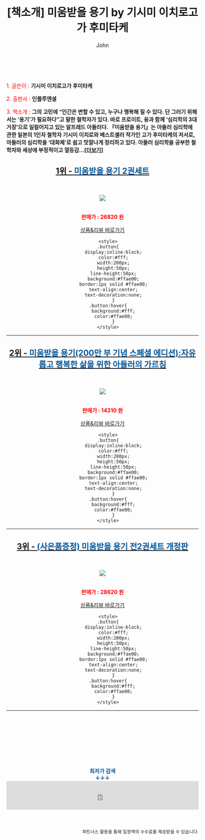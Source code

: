 ﻿---
layout: post
title:  "[책소개] 미움받을 용기 by 기시미 이치로고가 후미타케"
author: John
categories: [ 도서 ]
tags: [ 미움받을 용기, 미움받을 용기 줄거리, 미움받을 용기 명언, 미움받을 용기 pdf, 미움받을 용기 비판, 미움받을 용기 명대사, 미움받을 용기2, 미움받을 용기 영어로, 미움받을 용기 아들러, 미움받을 용기 서평 ]
image: https://search1.kakaocdn.net/thumb/R120x174.q85/?fname=http%3A%2F%2Ft1.daumcdn.net%2Flbook%2Fimage%2F1467038%3Ftimestamp%3D20230128141840 
description: "[책소개] 미움받을 용기 by 기시미 이치로고가 후미타케"
toc: true
toc_sticky: true
---

<br>
<p>
<font color='#ff0000'>1. 글쓴이 : </font><b>기시미 이치로고가 후미타케</b>
<p>
<font color='#ff0000'>2. 출판사 : </font><b>인플루엔셜</b>
<p>
<font color='#ff0000'>3. 책소개 : </font><b>그의 고민에 “인간은 변할 수 있고, 누구나 행복해 질 수 있다. 단 그러기 위해서는 ‘용기’가 필요하다”고 말한 철학자가 있다. 바로 프로이트, 융과 함께 ‘심리학의 3대 거장’으로 일컬어지고 있는 알프레드 아들러다.  『미움받을 용기』는 아들러 심리학에 관한 일본의 1인자 철학자 기시미 이치로와 베스트셀러 작가인 고가 후미타케의 저서로, 아들러의 심리학을 ‘대화체’로 쉽고 맛깔나게 정리하고 있다. 아들러 심리학을 공부한 철학자와 세상에 부정적이고 열등감...<a href="https://link.coupang.com/re/AFFSDP?lptag=AF7307611&pageKey=13907732&itemId=57723625&vendorItemId=3090308289&traceid=V0-153-b44dd59c88b22308&requestid=20230305131728463392542" target="_blank">[더보기]</a></b>
<p>
    
<center><h2><a href="https://link.coupang.com/re/AFFSDP?lptag=AF7307611&pageKey=13907732&itemId=57723625&vendorItemId=3090308289&traceid=V0-153-b44dd59c88b22308&requestid=20230305131728463392542" target="_blank"><b>1위 - <font color='#01579B'>미움받을 용기 2권세트</font></b></a></h2><br>

<a href="https://link.coupang.com/re/AFFSDP?lptag=AF7307611&pageKey=13907732&itemId=57723625&vendorItemId=3090308289&traceid=V0-153-b44dd59c88b22308&requestid=20230305131728463392542" target="_blank"><img src="https://static.coupangcdn.com/image/product/image/vendoritem/2019/03/13/3090308289/e467777c-c391-4229-afc1-37f9fee87354.jpg"></a><br><br>

<b><font color='#ff0000'>판매가 : 26820 원</font></b><br>

<a href="https://link.coupang.com/re/AFFSDP?lptag=AF7307611&pageKey=13907732&itemId=57723625&vendorItemId=3090308289&traceid=V0-153-b44dd59c88b22308&requestid=20230305131728463392542" target="_blank" class="button">상품&리뷰 바로가기</a><p>

        <style>
        .button{
            display:inline-block;
            color:#fff;
            width:200px;
            height:50px;
            line-height:50px;
            background:#ffae00;
            border:1px solid #ffae00;
            text-align:center;
            text-decoration:none;
            }
        .button:hover{
            background:#fff;
            color:#ffae00;
            }
        </style>

<hr>

<center><h2><a href="https://link.coupang.com/re/AFFSDP?lptag=AF7307611&pageKey=7045853442&itemId=17436470096&vendorItemId=84605314511&traceid=V0-153-760d76fdc2215d89&requestid=20230305131728463392542" target="_blank"><b>2위 - <font color='#01579B'>미움받을 용기(200만 부 기념 스페셜 에디션):자유롭고 행복한 삶을 위한 아들러의 가르침</font></b></a></h2><br>

<a href="https://link.coupang.com/re/AFFSDP?lptag=AF7307611&pageKey=7045853442&itemId=17436470096&vendorItemId=84605314511&traceid=V0-153-760d76fdc2215d89&requestid=20230305131728463392542" target="_blank"><img src="https://static.coupangcdn.com/image/rs_quotation_api/rj4gb4kh/01c2a0596bc3466cb126224324c94f9e.jpg"></a><br><br>

<b><font color='#ff0000'>판매가 : 14310 원</font></b><br>

<a href="https://link.coupang.com/re/AFFSDP?lptag=AF7307611&pageKey=7045853442&itemId=17436470096&vendorItemId=84605314511&traceid=V0-153-760d76fdc2215d89&requestid=20230305131728463392542" target="_blank" class="button">상품&리뷰 바로가기</a><p>

        <style>
        .button{
            display:inline-block;
            color:#fff;
            width:200px;
            height:50px;
            line-height:50px;
            background:#ffae00;
            border:1px solid #ffae00;
            text-align:center;
            text-decoration:none;
            }
        .button:hover{
            background:#fff;
            color:#ffae00;
            }
        </style>

<hr>

<center><h2><a href="https://link.coupang.com/re/AFFSDP?lptag=AF7307611&pageKey=7030267479&itemId=17347560844&vendorItemId=84517954242&traceid=V0-153-0cf6054e0523e111&requestid=20230305131728463392542" target="_blank"><b>3위 - <font color='#01579B'>(사은품증정) 미움받을 용기 전2권세트 개정판</font></b></a></h2><br>

<a href="https://link.coupang.com/re/AFFSDP?lptag=AF7307611&pageKey=7030267479&itemId=17347560844&vendorItemId=84517954242&traceid=V0-153-0cf6054e0523e111&requestid=20230305131728463392542" target="_blank"><img src="https://static.coupangcdn.com/image/vendor_inventory/813f/473636b5cb27cd885e419821ca16dce3b707e3ed7de6cbd8d5ee695b09f4.jpg"></a><br><br>

<b><font color='#ff0000'>판매가 : 28620 원</font></b><br>

<a href="https://link.coupang.com/re/AFFSDP?lptag=AF7307611&pageKey=7030267479&itemId=17347560844&vendorItemId=84517954242&traceid=V0-153-0cf6054e0523e111&requestid=20230305131728463392542" target="_blank" class="button">상품&리뷰 바로가기</a><p>

        <style>
        .button{
            display:inline-block;
            color:#fff;
            width:200px;
            height:50px;
            line-height:50px;
            background:#ffae00;
            border:1px solid #ffae00;
            text-align:center;
            text-decoration:none;
            }
        .button:hover{
            background:#fff;
            color:#ffae00;
            }
        </style>

<hr>

<br><br><br><br><br><br><br>
<center><b><font color='#01579B' size='medium'>최저가 검색<br>
↓↓↓</font></b></center>
<center><iframe src="https://coupa.ng/b1Tbjx" width="100%" height="75" frameborder="0" scrolling="no" referrerpolicy="unsafe-url"></iframe></center>
<br><br>
<p>
<small>
    <div align="right">파트너스 활동을 통해 일정액의 수수료를 제공받을 수 있습니다.</div>
</small>
</p>
